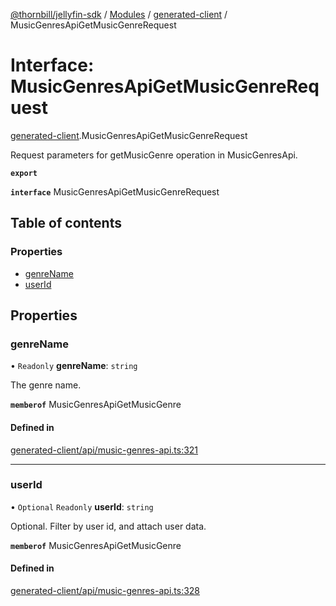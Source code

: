 [@thornbill/jellyfin-sdk](../README.md) / [Modules](../modules.md) / [generated-client](../modules/generated_client.md) / MusicGenresApiGetMusicGenreRequest

# Interface: MusicGenresApiGetMusicGenreRequest

[generated-client](../modules/generated_client.md).MusicGenresApiGetMusicGenreRequest

Request parameters for getMusicGenre operation in MusicGenresApi.

**`export`**

**`interface`** MusicGenresApiGetMusicGenreRequest

## Table of contents

### Properties

- [genreName](generated_client.MusicGenresApiGetMusicGenreRequest.md#genrename)
- [userId](generated_client.MusicGenresApiGetMusicGenreRequest.md#userid)

## Properties

### genreName

• `Readonly` **genreName**: `string`

The genre name.

**`memberof`** MusicGenresApiGetMusicGenre

#### Defined in

[generated-client/api/music-genres-api.ts:321](https://github.com/jellyfin/jellyfin-sdk-typescript/blob/7402732/src/generated-client/api/music-genres-api.ts#L321)

___

### userId

• `Optional` `Readonly` **userId**: `string`

Optional. Filter by user id, and attach user data.

**`memberof`** MusicGenresApiGetMusicGenre

#### Defined in

[generated-client/api/music-genres-api.ts:328](https://github.com/jellyfin/jellyfin-sdk-typescript/blob/7402732/src/generated-client/api/music-genres-api.ts#L328)
